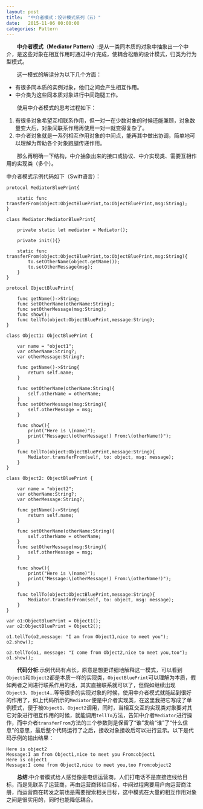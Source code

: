 ```yaml
---
layout: post
title:  "中介者模式：设计模式系列（五）"
date:   2015-11-06 00:00:00
categories: Pattern
---
```

&emsp;&emsp;**中介者模式（Mediator Pattern）**:是从一类同本质的对象中抽象出一个中介，是这些对象在相互作用时通过中介完成，使耦合松散的设计模式，归类为行为型模式。

&emsp;&emsp;这一模式的解读分为以下几个方面：

* 有很多同本质的实例对象，他们之间会产生相互作用。
* 中介类为这些同本质对象进行中间跑腿工作。

&emsp;&emsp;使用中介者模式的思考过程如下：

1. 有很多对象希望互相联系作用，但一对一在少数对象的时候还能兼顾，对象数量变大后，对象间联系作用再使用一对一就变得复杂了。
2. 中介者对象就是一系列相互作用对象的中间点，能再其中做出协调，简单地可以理解为帮助各个对象跑腿传递作用。

&emsp;&emsp;那么再明确一下结构，中介抽象出来的接口或协议、中介实现类、需要互相作用的实现类（多个）。

中介者模式示例代码如下（Swift语言）：

    protocol MediatorBluePrint{
        
        static func transferFrom(object:ObjectBluePrint,to:ObjectBluePrint,msg:String);
    }

    class Mediator:MediatorBluePrint{
        
        private static let mediator = Mediator();
        
        private init(){}
        
        static func transferFrom(object:ObjectBluePrint,to:ObjectBluePrint,msg:String){
            to.setOtherName(object.getName());
            to.setOtherMessage(msg);
        }
    }

    protocol ObjectBluePrint{
        
        func getName()->String;
        func setOtherName(otherName:String);
        func setOtherMessage(msg:String);
        func show();
        func tellTo(object:ObjectBluePrint,message:String);
    }

    class Object1: ObjectBluePrint {
        
        var name = "object1";
        var otherName:String?;
        var otherMessage:String?;

        func getName()->String{
            return self.name;
        }
        
        func setOtherName(otherName:String){
            self.otherName = otherName;
        }
        func setOtherMessage(msg:String){
            self.otherMessage = msg;
        }
        
        func show(){
            print("Here is \(name)");
            print("Message:\(otherMessage!) From:\(otherName!)");
        }
        
        func tellTo(object:ObjectBluePrint,message:String){
            Mediator.transferFrom(self, to: object, msg: message);
        }
    }

    class Object2: ObjectBluePrint {
        
        var name = "object2";
        var otherName:String?;
        var otherMessage:String?;

        func getName()->String{
            return self.name;
        }
        
        func setOtherName(otherName:String){
            self.otherName = otherName;
        }
        func setOtherMessage(msg:String){
            self.otherMessage = msg;
        }
        
        func show(){
            print("Here is \(name)");
            print("Message:\(otherMessage!) From:\(otherName!)");
        }
        
        func tellTo(object:ObjectBluePrint,message:String){
            Mediator.transferFrom(self, to: object, msg: message);
        }
    }

    var o1:ObjectBluePrint = Object1();
    var o2:ObjectBluePrint = Object2();

    o1.tellTo(o2,message: "I am from Object1,nice to meet you");
    o2.show();

    o2.tellTo(o1, message: "I come from Object2,nice to meet you,too");
    o1.show();

&emsp;&emsp;**代码分析**:示例代码有点长，原意是想更详细地解释这一模式，可以看到`Object1`和`Object2`都是本质一样的实现类，`ObjectBluePrint`可以理解为本质，假如两者之间进行联系作用的话，其实直接联系就可以了，但假如继续出现`Object3`、`Object4`...等等很多的实现对象的时候，使用中介者模式就能起到很好的作用了，如上代码所示的`Mediator`便是中介者实现类，在这里我把它写成了单例模式，便于被`Object1`、`Object2`调用，同时，当相互交互的实现类对象要对其它对象进行相互作用的时候，就能调用`tellTo`方法，告知中介者`Mediator`进行操作，而中介者`transferFrom`方法的三个参数则是保留了“谁”发给“谁”了“什么信息”的意思，最后整个代码运行了之后，接收对象接收后可以进行显示。以下是代码示例的输出结果：

	Here is object2
	Message:I am from Object1,nice to meet you From:object1
	Here is object1
	Message:I come from Object2,nice to meet you,too From:object2

&emsp;&emsp;**总结**:中介者模式给人感觉像是电信运营商，人们打电话不是直接连线给目标，而是先联系了运营商，再由运营商转给目标，中间过程需要用户向运营商注册，而运营商在转发之前也是需要搜索相关目标，这中模式在大量的相互作用对象之间是很实用的，同时也能降低耦合。